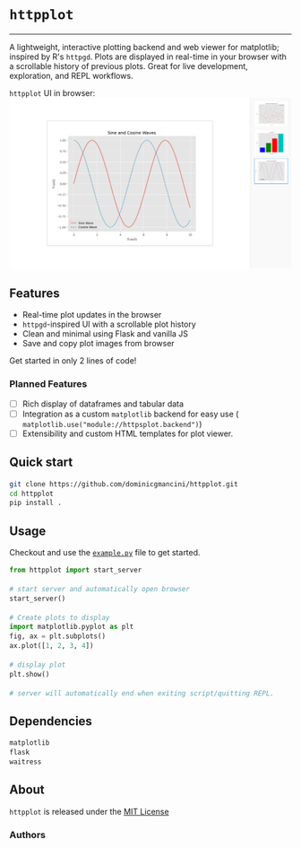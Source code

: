 # `httpplot`
----------------

A lightweight, interactive plotting backend and web viewer for matplotlib; inspired by R's `httpgd`. Plots are displayed in real-time in your browser with a scrollable history of previous plots. Great for live development, exploration, and REPL workflows.

`httpplot` UI in browser:
![httpplot UI](./examples/httpplot_viewer.png)



## Features

- Real-time plot updates in the browser
- `httpgd`-inspired UI with a scrollable plot history
- Clean and minimal using Flask and vanilla JS
- Save and copy plot images from browser

Get started in only 2 lines of code!

### Planned Features

- [ ] Rich display of dataframes and tabular data
- [ ] Integration as a custom `matplotlib` backend for easy use ( `matplotlib.use("module://httpsplot.backend")`)
- [ ] Extensibility and custom HTML templates for plot viewer.

## Quick start
```bash
git clone https://github.com/dominicgmancini/httpplot.git
cd httpplot
pip install .
```

## Usage

Checkout and use the [`example.py`](./example.py) file to get started.


```python
from httpplot import start_server

# start server and automatically open browser
start_server()

# Create plots to display
import matplotlib.pyplot as plt
fig, ax = plt.subplots()
ax.plot([1, 2, 3, 4])

# display plot
plt.show()

# server will automatically end when exiting script/quitting REPL.
```

## Dependencies


```bash
matplotlib
flask
waitress
```

## About


`httpplot` is released under the [MIT License](https://github.com/domancini/httpplot/blob/main/LICENSE)

### Authors
